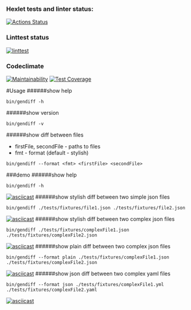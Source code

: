 ### Hexlet tests and linter status:
[![Actions Status](https://github.com/kemallt/php-project-lvl2/workflows/hexlet-check/badge.svg)](https://github.com/kemallt/php-project-lvl2/actions)
### Linttest status
[![linttest](https://github.com/kemallt/php-project-lvl2/actions/workflows/linttest.yml/badge.svg)](https://github.com/kemallt/php-project-lvl2/actions/workflows/linttest.yml)
### Codeclimate
[![Maintainability](https://api.codeclimate.com/v1/badges/49048188f8a1c20235d8/maintainability)](https://codeclimate.com/github/kemallt/php-project-lvl2/maintainability)
[![Test Coverage](https://api.codeclimate.com/v1/badges/49048188f8a1c20235d8/test_coverage)](https://codeclimate.com/github/kemallt/php-project-lvl2/test_coverage)

#Usage
######show help
```
bin/gendiff -h
```
######show version
```
bin/gendiff -v
```
######show diff between files 
* firstFile, secondFile - paths to files
* fmt - format (default - stylish) 
```
bin/gendiff --format <fmt> <firstFile> <secondFile>
``` 

###demo
######show help
```
bin/gendiff -h
```
[![asciicast](https://asciinema.org/a/wvjwUEOwALy7bMEPy7h1nX74y.svg)](https://asciinema.org/a/wvjwUEOwALy7bMEPy7h1nX74y)
######show stylish diff between two simple json files
```
bin/gendiff ./tests/fixtures/file1.json ./tests/fixtures/file2.json
```
[![asciicast](https://asciinema.org/a/iLP3NPdsm5wRroadhdLeSHXBT.svg)](https://asciinema.org/a/iLP3NPdsm5wRroadhdLeSHXBT)
######show stylish diff between two complex json files
```
bin/gendiff ./tests/fixtures/complexFile1.json ./tests/fixtures/complexFile2.json
```
[![asciicast](https://asciinema.org/a/mEp3k9vDzVjiChoxTwlQTaZN8.svg)](https://asciinema.org/a/mEp3k9vDzVjiChoxTwlQTaZN8)
######show plain diff between two complex json files
```
bin/gendiff --format plain ./tests/fixtures/complexFile1.json ./tests/fixtures/complexFile2.json
```
[![asciicast](https://asciinema.org/a/01MEPrLCDR0iuyvkDSWu5HotN.svg)](https://asciinema.org/a/01MEPrLCDR0iuyvkDSWu5HotN)
######show json diff between two complex yaml files
```
bin/gendiff --format json ./tests/fixtures/complexFile1.yml ./tests/fixtures/complexFile2.yaml
```
[![asciicast](https://asciinema.org/a/Tcapci3m6J6D2OFCW8c3KDUTB.svg)](https://asciinema.org/a/Tcapci3m6J6D2OFCW8c3KDUTB)